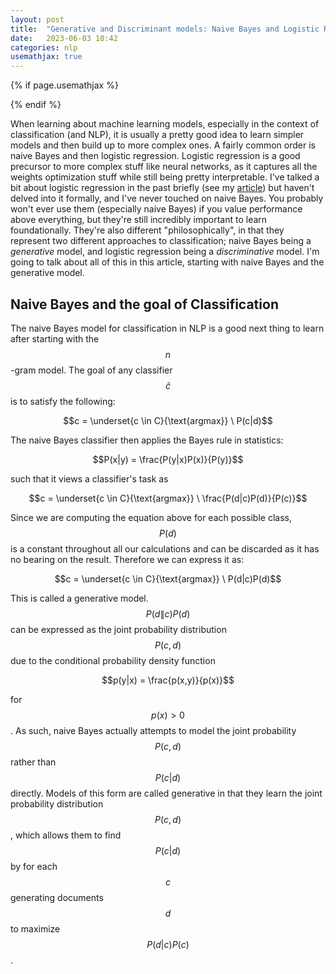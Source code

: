 ```yaml
---
layout: post
title:  "Generative and Discriminant models: Naive Bayes and Logistic Regression"
date:   2023-06-03 10:42
categories: nlp
usemathjax: true
---
```


<!-- for mathjax support -->
{% if page.usemathjax %}
  <script type="text/x-mathjax-config">
    MathJax.Hub.Config({
    TeX: { equationNumbers: { autoNumber: "AMS" } }
    });
  </script>
  <script type="text/javascript" async src="https://cdn.mathjax.org/mathjax/latest/MathJax.js?config=TeX-AMS-MML_HTMLorMML"></script>
{% endif %}

When learning about machine learning models, especially in the context of classification (and NLP), it is usually a pretty good idea to learn simpler models and then build up to more complex ones. A fairly common order is naive Bayes and then logistic regression. Logistic regression is a good precursor to more complex stuff like neural networks, as it captures all the weights optimization stuff while still being pretty interpretable. I've talked a bit about logistic regression in the past briefly (see my [article](https://sangstar.github.io/ml/2022/11/24/classifying-with-regression.html)) but haven't delved into it formally, and I've never touched on naive Bayes. You probably won't ever use them (especially naive Bayes) if you value performance above everything, but they're still incredibly important to learn foundationally. They're also different "philosophically", in that they represent two different approaches to classification; naive Bayes being a *generative* model, and logistic regression being a *discriminative* model. I'm going to talk about all of this in this article, starting with naive Bayes and the generative model.

## Naive Bayes and the goal of Classification
The naive Bayes model for classification in NLP is a good next thing to learn after starting with the $$n$$-gram model. The goal of any classifier $$\hat c$$ is to satisfy the following:

$$c = \underset{c \in C}{\text{argmax}} \ P(c|d)$$

The naive Bayes classifier then applies the Bayes rule in statistics:

$$P(x|y) = \frac{P(y|x)P(x)}{P(y)}$$

such that it views a classifier's task as

$$c = \underset{c \in C}{\text{argmax}} \ \frac{P(d|c)P(d)}{P(c)}$$

Since we are computing the equation above for each possible class, $$P(d)$$ is a constant throughout all our calculations and can be discarded as it has no bearing on the result. Therefore we can express it as:

$$c = \underset{c \in C}{\text{argmax}} \ P(d|c)P(d)$$

This is called a generative model. $$P(d \| c)P(d)$$ can be expressed as the joint probability distribution $$P(c,d)$$ due to the conditional probability density function

$$p(y|x) = \frac{p(x,y)}{p(x)}$$

for $$p(x) > 0$$. As such, naive Bayes actually attempts to model the joint probability $$P(c,d)$$ rather than $$P(c|d)$$ directly. Models of this form are called generative in that they learn the joint probability distribution $$P(c, d)$$, which allows them to find $$P(c|d)$$ by for each $$c$$ generating documents $$d$$ to maximize $$P(d|c)P(c)$$.